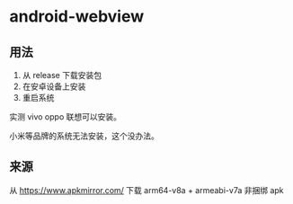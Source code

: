 # android-webview

## 用法

1. 从 release 下载安装包
2. 在安卓设备上安装
3. 重启系统

实测 vivo oppo 联想可以安装。

小米等品牌的系统无法安装，这个没办法。

## 来源

从 https://www.apkmirror.com/ 下载 arm64-v8a + armeabi-v7a 非捆绑 apk
